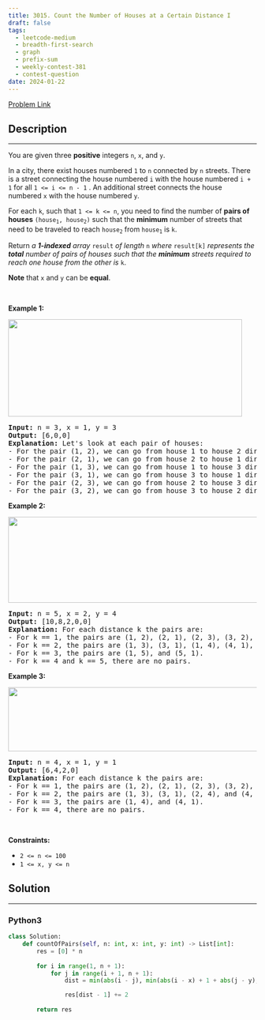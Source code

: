 ```yaml
---
title: 3015. Count the Number of Houses at a Certain Distance I
draft: false
tags: 
  - leetcode-medium
  - breadth-first-search
  - graph
  - prefix-sum
  - weekly-contest-381
  - contest-question
date: 2024-01-22
---
```


[Problem Link](https://leetcode.com/problems/count-the-number-of-houses-at-a-certain-distance-i/)

## Description

---
<p>You are given three <strong>positive</strong> integers <code>n</code>, <code>x</code>, and <code>y</code>.</p>

<p>In a city, there exist houses numbered <code>1</code> to <code>n</code> connected by <code>n</code> streets. There is a street connecting the house numbered <code>i</code> with the house numbered <code>i + 1</code> for all <code>1 &lt;= i &lt;= n - 1</code> . An additional street connects the house numbered <code>x</code> with the house numbered <code>y</code>.</p>

<p>For each <code>k</code>, such that <code>1 &lt;= k &lt;= n</code>, you need to find the number of <strong>pairs of houses</strong> <code>(house<sub>1</sub>, house<sub>2</sub>)</code> such that the <strong>minimum</strong> number of streets that need to be traveled to reach <code>house<sub>2</sub></code> from <code>house<sub>1</sub></code> is <code>k</code>.</p>

<p>Return <em>a <strong>1-indexed</strong> array </em><code>result</code><em> of length </em><code>n</code><em> where </em><code>result[k]</code><em> represents the <strong>total</strong> number of pairs of houses such that the <strong>minimum</strong> streets required to reach one house from the other is </em><code>k</code>.</p>

<p><strong>Note</strong> that <code>x</code> and <code>y</code> can be <strong>equal</strong>.</p>

<p>&nbsp;</p>
<p><strong class="example">Example 1:</strong></p>
<img alt="" src="https://assets.leetcode.com/uploads/2023/12/20/example2.png" style="width: 474px; height: 197px;" />
<pre>
<strong>Input:</strong> n = 3, x = 1, y = 3
<strong>Output:</strong> [6,0,0]
<strong>Explanation:</strong> Let&#39;s look at each pair of houses:
- For the pair (1, 2), we can go from house 1 to house 2 directly.
- For the pair (2, 1), we can go from house 2 to house 1 directly.
- For the pair (1, 3), we can go from house 1 to house 3 directly.
- For the pair (3, 1), we can go from house 3 to house 1 directly.
- For the pair (2, 3), we can go from house 2 to house 3 directly.
- For the pair (3, 2), we can go from house 3 to house 2 directly.
</pre>

<p><strong class="example">Example 2:</strong></p>
<img alt="" src="https://assets.leetcode.com/uploads/2023/12/20/example3.png" style="width: 668px; height: 174px;" />
<pre>
<strong>Input:</strong> n = 5, x = 2, y = 4
<strong>Output:</strong> [10,8,2,0,0]
<strong>Explanation:</strong> For each distance k the pairs are:
- For k == 1, the pairs are (1, 2), (2, 1), (2, 3), (3, 2), (2, 4), (4, 2), (3, 4), (4, 3), (4, 5), and (5, 4).
- For k == 2, the pairs are (1, 3), (3, 1), (1, 4), (4, 1), (2, 5), (5, 2), (3, 5), and (5, 3).
- For k == 3, the pairs are (1, 5), and (5, 1).
- For k == 4 and k == 5, there are no pairs.
</pre>

<p><strong class="example">Example 3:</strong></p>
<img alt="" src="https://assets.leetcode.com/uploads/2023/12/20/example5.png" style="width: 544px; height: 130px;" />
<pre>
<strong>Input:</strong> n = 4, x = 1, y = 1
<strong>Output:</strong> [6,4,2,0]
<strong>Explanation:</strong> For each distance k the pairs are:
- For k == 1, the pairs are (1, 2), (2, 1), (2, 3), (3, 2), (3, 4), and (4, 3).
- For k == 2, the pairs are (1, 3), (3, 1), (2, 4), and (4, 2).
- For k == 3, the pairs are (1, 4), and (4, 1).
- For k == 4, there are no pairs.
</pre>

<p>&nbsp;</p>
<p><strong>Constraints:</strong></p>

<ul>
	<li><code>2 &lt;= n &lt;= 100</code></li>
	<li><code>1 &lt;= x, y &lt;= n</code></li>
</ul>


## Solution

---
### Python3
``` py title='count-the-number-of-houses-at-a-certain-distance-i'
class Solution:
    def countOfPairs(self, n: int, x: int, y: int) -> List[int]:
        res = [0] * n
    
        for i in range(1, n + 1):
            for j in range(i + 1, n + 1):
                dist = min(abs(i - j), min(abs(i - x) + 1 + abs(j - y), abs(i - y) + 1 + abs(j - x)))

                res[dist - 1] += 2
        
        return res
```

